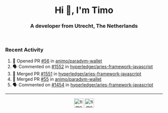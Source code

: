 <h1 align="center">Hi 👋, I'm Timo</h1>
<h3 align="center">A developer from Utrecht, The Netherlands</h3>
<br/>
<!-- https://github.com/rahuldkjain/github-profile-readme-generator --!>

<!--  <p align="left"><img src="https://github-readme-stats.vercel.app/api?username=timoglastra&show_icons=true&count_private=true&" alt="timoglastra" /></p> --!>

<!--
Github language stats
<p align="left"><img src="https://github-readme-stats.vercel.app/api/top-langs/?username=timoglastra&layout=compact" alt="timoglastra" /><p>
-->

<!-- Codestats language stats -->
<!-- <p align="left"><img src="https://codestats-readme.vercel.app/api/top-langs/?username=timoglastra&layout=compact&language_count=12" alt="timoglastra" /><p>    --!>
  
<h3>Recent Activity</h3>

<!--START_SECTION:activity-->
1. 💪 Opened PR [#56](https://github.com/animo/paradym-wallet/pull/56) in [animo/paradym-wallet](https://github.com/animo/paradym-wallet)
2. 🗣 Commented on [#1552](https://github.com/hyperledger/aries-framework-javascript/issues/1552#issuecomment-1692945946) in [hyperledger/aries-framework-javascript](https://github.com/hyperledger/aries-framework-javascript)
3. 🎉 Merged PR [#1551](https://github.com/hyperledger/aries-framework-javascript/pull/1551) in [hyperledger/aries-framework-javascript](https://github.com/hyperledger/aries-framework-javascript)
4. 🎉 Merged PR [#55](https://github.com/animo/paradym-wallet/pull/55) in [animo/paradym-wallet](https://github.com/animo/paradym-wallet)
5. 🗣 Commented on [#1454](https://github.com/hyperledger/aries-framework-javascript/pull/1454#issuecomment-1689798603) in [hyperledger/aries-framework-javascript](https://github.com/hyperledger/aries-framework-javascript)
<!--END_SECTION:activity-->

---

<p align="center">
<a href="https://twitter.com/timoglastra" target="blank"><img align="center" src="https://cdn.jsdelivr.net/npm/simple-icons@3.0.1/icons/twitter.svg" alt="timoglastra" height="30" width="30" /></a>
<a href="https://linkedin.com/in/timoglastra" target="blank"><img align="center" src="https://cdn.jsdelivr.net/npm/simple-icons@3.0.1/icons/linkedin.svg" alt="timoglastra" height="30" width="30" /></a>
</p>



